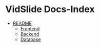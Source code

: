 # VidSlide Docs-Index

<article class="markdown-body">

* [README](../README.md)
  * [Frontend](../README.md#setup-frontend)
  * [Backend](../README.md#setup-database--backend-api)
  * [Database](../README.md#setup-database--backend-api)

</article>
